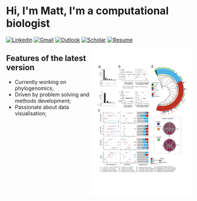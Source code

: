 # Hi, I'm Matt, I'm a computational biologist

[![Linkedin](https://img.shields.io/badge/-LinkedIn-blue?style=flat&logo=Linkedin&logoColor=white)](https://www.linkedin.com/in/matthew-robert-hayward-53369824/)
[![Gmail](https://img.shields.io/badge/-Gmail-c14438?style=flat&logo=Gmail&logoColor=white)](mailto:matthew.hayward1986@gmail.com)
[![Outlook](https://img.shields.io/badge/-Outlook-0078D4?style=flat&logo=Microsoft-Outlook&logoColor=white)](mailto:mhayward2@mgh.harvard.edu)
[![Scholar](https://img.shields.io/badge/Google-Scholar-yellow)](https://scholar.google.com/citations?user=fQ7R-x8AAAAJ&hl=en)
[![Resume](https://img.shields.io/badge/current-resume-lightgrey)](https://docs.google.com/document/d/1pdi3C7PJNTaWsAWpPg1JQik-BQDF1uYk/edit?usp=sharing&ouid=100100352655957436467&rtpof=true&sd=true)

<img width="55%" align="right" alt="Github" src="https://github.com/mattHay/mattHay/blob/main/pics.gif" />

## Features of the latest version

- Currently working on phylogenomics;
- Driven by problem solving and methods development;
- Passionate about data visualisation;



